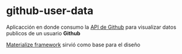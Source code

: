 # github-user-data

Aplicacción en donde consumo la [API de Github](https://api.github.com) para visualizar datos publicos de un usuario **Github**

[Materialize framework](http://materializecss.com/) sirvió como base para el diseño
